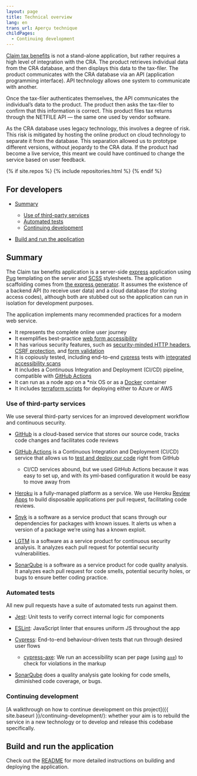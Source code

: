 ```yaml
---
layout: page
title: Technical overview
lang: en
trans_url: Aperçu technique
childPages:
  - Continuing development
---
```


[Claim tax benefits](https://claim-tax-benefits.herokuapp.com/start) is not a stand-alone application, but rather requires a high level of integration with the CRA. The product retrieves individual data from the CRA database, and then displays this data to the tax-filer. The product communicates with the CRA database via an API (application programming interface). API technology allows one system to communicate with another.

Once the tax-filer authenticates themselves, the API communicates the individual’s data to the product. The product then asks the tax-filer to confirm that this information is correct. This product files tax returns through the NETFILE API — the same one used by vendor software.

As the CRA database uses legacy technology, this involves a degree of risk. This risk is mitigated by hosting the online product on cloud technology to separate it from the database. This separation allowed us to prototype different versions, without jeopardy to the CRA data. If the product had become a live service, this meant we could have continued to change the service based on user feedback.

{% if site.repos %} {% include repositories.html %} {% endif %}

## For developers

- [Summary](#summary)

  - [Use of third-party services](#use-of-third-party-services)
  - [Automated tests](#automated-tests)
  - [Continuing development](#continuing-development)

- [Build and run the application](#build-and-run-the-application)

## Summary

The Claim tax benefits application is a server-side [express](https://expressjs.com/) application using [Pug](https://pugjs.org/api/getting-started.html) templating on the server and [SCSS](https://sass-lang.com/) stylesheets. The application scaffolding comes from [the express generator](https://expressjs.com/en/starter/generator.html). It assumes the existence of a backend API (to receive user data) and a cloud database (for storing access codes), although both are stubbed out so the application can run in isolation for development purposes.

The application implements many recommended practices for a modern web service.

- It represents the complete online user journey
- It exemplifies best-practice [web form accessibility](https://adamsilver.io/articles/form-design-from-zero-to-hero-all-in-one-blog-post/)
- It has various security features, such as [security-minded HTTP headers](https://helmetjs.github.io/), [CSRF protection](https://github.com/expressjs/csurf), and [form validation](https://express-validator.github.io/docs/)
- It is copiously tested, including end-to-end [cypress](https://www.cypress.io/) tests with [integrated accessibility scans](https://github.com/avanslaars/cypress-axe)
- It includes a Continuous Integration and Deployment (CI/CD) pipeline, compatible with [GitHub Actions](https://github.com/features/actions)
- It can run as a node app on a \*nix OS or as a [Docker](https://docs.docker.com/install/) container
- It includes [terraform scripts](https://github.com/cds-snc/cra-claim-tax-benefits/tree/master/scripts) for deploying either to Azure or AWS

### Use of third-party services

We use several third-party services for an improved development workflow and continuous security.

- [GitHub](https://github.com/) is a cloud-based service that stores our source code, tracks code changes and facilitates code reviews
- [GitHub Actions](https://github.com/features/actions) is a Continuous Integration and Deployment (CI/CD) service that allows us to [test and deploy our code](https://github.com/cds-snc/cra-claim-tax-benefits/blob/master/.github/workflows/testBuildDeploy.yml) right from GitHub

  - CI/CD services abound, but we used GitHub Actions because it was easy to set up, and with its yml-based configuration it would be easy to move away from

- [Heroku](https://www.heroku.com/home) is a fully-managed platform as a service. We use Heroku [Review Apps](https://devcenter.heroku.com/articles/github-integration-review-apps) to build disposable applications per pull request, facilitating code reviews.
- [Snyk](https://snyk.io/) is a software as a service product that scans through our dependencies for packages with known issues. It alerts us when a version of a package we’re using has a known exploit.
- [LGTM](https://lgtm.com/) is a software as a service product for continuous security analysis. It analyzes each pull request for potential security vulnerabilities.
- [SonarQube](https://www.sonarqube.org/) is a software as a service product for code quality analysis. It analyzes each pull request for code smells, potential security holes, or bugs to ensure better coding practice.

### Automated tests

All new pull requests have a suite of automated tests run against them.

- [Jest](https://jestjs.io/): Unit tests to verify correct internal logic for components
- [ESLint](https://eslint.org/): JavaScript linter that ensures uniform JS throughout the app
- [Cypress](https://www.cypress.io/): End-to-end behaviour-driven tests that run through desired user flows

  - [cypress-axe](https://github.com/avanslaars/cypress-axe): We run an accessibility scan per page (using [`axe`](https://www.deque.com/axe/)) to check for violations in the markup

- [SonarQube](https://www.sonarqube.org/) does a quality analysis gate looking for code smells, diminished code coverage, or bugs.

### Continuing development

[A walkthrough on how to continue development on this project]({{ site.baseurl }}/continuing-development/): whether your aim is to rebuild the service in a new technology or to develop and release this codebase specifically.

## Build and run the application

Check out the [README](https://github.com/cds-snc/cra-claim-tax-benefits/blob/master/README.md) for more detailed instructions on building and deploying the application.
